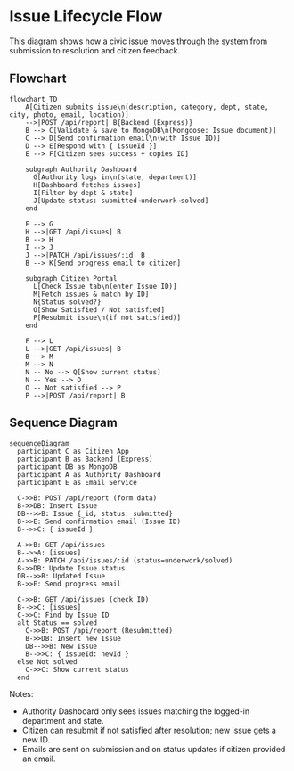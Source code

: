 # Issue Lifecycle Flow

This diagram shows how a civic issue moves through the system from submission to resolution and citizen feedback.

## Flowchart

```mermaid
flowchart TD
    A[Citizen submits issue\n(description, category, dept, state, city, photo, email, location)]
    -->|POST /api/report| B{Backend (Express)}
    B --> C[Validate & save to MongoDB\n(Mongoose: Issue document)]
    C --> D[Send confirmation email\n(with Issue ID)]
    D --> E[Respond with { issueId }]
    E --> F[Citizen sees success + copies ID]

    subgraph Authority Dashboard
      G[Authority logs in\n(state, department)]
      H[Dashboard fetches issues]
      I[Filter by dept & state]
      J[Update status: submitted→underwork→solved]
    end

    F --> G
    H -->|GET /api/issues| B
    B --> H
    I --> J
    J -->|PATCH /api/issues/:id| B
    B --> K[Send progress email to citizen]

    subgraph Citizen Portal
      L[Check Issue tab\n(enter Issue ID)]
      M[Fetch issues & match by ID]
      N{Status solved?}
      O[Show Satisfied / Not satisfied]
      P[Resubmit issue\n(if not satisfied)]
    end

    F --> L
    L -->|GET /api/issues| B
    B --> M
    M --> N
    N -- No --> Q[Show current status]
    N -- Yes --> O
    O -- Not satisfied --> P
    P -->|POST /api/report| B
```

## Sequence Diagram

```mermaid
sequenceDiagram
  participant C as Citizen App
  participant B as Backend (Express)
  participant DB as MongoDB
  participant A as Authority Dashboard
  participant E as Email Service

  C->>B: POST /api/report (form data)
  B->>DB: Insert Issue
  DB-->>B: Issue {_id, status: submitted}
  B->>E: Send confirmation email (Issue ID)
  B-->>C: { issueId }

  A->>B: GET /api/issues
  B-->>A: [issues]
  A->>B: PATCH /api/issues/:id (status=underwork/solved)
  B->>DB: Update Issue.status
  DB-->>B: Updated Issue
  B->>E: Send progress email

  C->>B: GET /api/issues (check ID)
  B-->>C: [issues]
  C->>C: Find by Issue ID
  alt Status == solved
    C->>B: POST /api/report (Resubmitted)
    B->>DB: Insert new Issue
    DB-->>B: New Issue
    B-->>C: { issueId: newId }
  else Not solved
    C->>C: Show current status
  end
```

Notes:
- Authority Dashboard only sees issues matching the logged-in department and state.
- Citizen can resubmit if not satisfied after resolution; new issue gets a new ID.
- Emails are sent on submission and on status updates if citizen provided an email.
